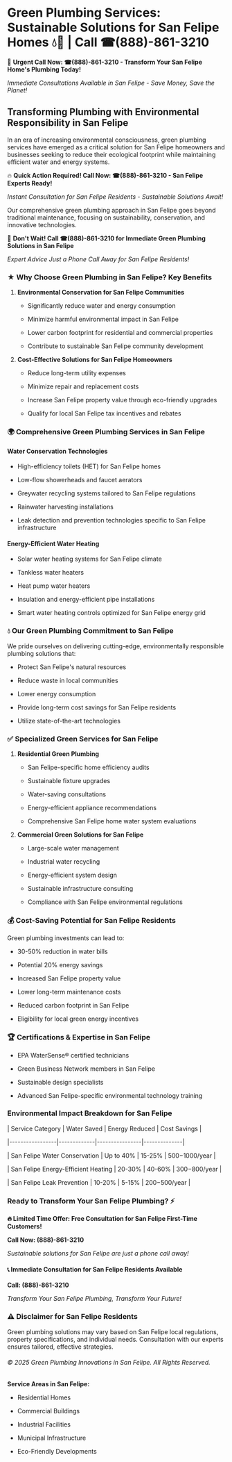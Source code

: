 # Green Plumbing Services: Sustainable Solutions for San Felipe Homes 💧🌿 | Call ☎(888)-861-3210

🚨 **Urgent Call Now: ☎(888)-861-3210 - Transform Your San Felipe Home's Plumbing Today!**
*Immediate Consultations Available in San Felipe - Save Money, Save the Planet!*

## Transforming Plumbing with Environmental Responsibility in San Felipe

In an era of increasing environmental consciousness, green plumbing services have emerged as a critical solution for San Felipe homeowners and businesses seeking to reduce their ecological footprint while maintaining efficient water and energy systems. 

🔥 **Quick Action Required! Call Now: ☎(888)-861-3210 - San Felipe Experts Ready!**
*Instant Consultation for San Felipe Residents - Sustainable Solutions Await!*

Our comprehensive green plumbing approach in San Felipe goes beyond traditional maintenance, focusing on sustainability, conservation, and innovative technologies.

🚨 **Don't Wait! Call ☎(888)-861-3210 for Immediate Green Plumbing Solutions in San Felipe**
*Expert Advice Just a Phone Call Away for San Felipe Residents!*

### ★ Why Choose Green Plumbing in San Felipe? Key Benefits

1. **Environmental Conservation for San Felipe Communities** 
   - Significantly reduce water and energy consumption
   - Minimize harmful environmental impact in San Felipe
   - Lower carbon footprint for residential and commercial properties
   - Contribute to sustainable San Felipe community development

2. **Cost-Effective Solutions for San Felipe Homeowners** 
   - Reduce long-term utility expenses
   - Minimize repair and replacement costs
   - Increase San Felipe property value through eco-friendly upgrades
   - Qualify for local San Felipe tax incentives and rebates

### 🌍 Comprehensive Green Plumbing Services in San Felipe

#### Water Conservation Technologies
- High-efficiency toilets (HET) for San Felipe homes
- Low-flow showerheads and faucet aerators
- Greywater recycling systems tailored to San Felipe regulations
- Rainwater harvesting installations
- Leak detection and prevention technologies specific to San Felipe infrastructure

#### Energy-Efficient Water Heating
- Solar water heating systems for San Felipe climate
- Tankless water heaters
- Heat pump water heaters
- Insulation and energy-efficient pipe installations
- Smart water heating controls optimized for San Felipe energy grid

### 💧 Our Green Plumbing Commitment to San Felipe

We pride ourselves on delivering cutting-edge, environmentally responsible plumbing solutions that:
- Protect San Felipe's natural resources
- Reduce waste in local communities
- Lower energy consumption
- Provide long-term cost savings for San Felipe residents
- Utilize state-of-the-art technologies

### ✅ Specialized Green Services for San Felipe

1. **Residential Green Plumbing**
   - San Felipe-specific home efficiency audits
   - Sustainable fixture upgrades
   - Water-saving consultations
   - Energy-efficient appliance recommendations
   - Comprehensive San Felipe home water system evaluations

2. **Commercial Green Solutions for San Felipe**
   - Large-scale water management
   - Industrial water recycling
   - Energy-efficient system design
   - Sustainable infrastructure consulting
   - Compliance with San Felipe environmental regulations

### 💰 Cost-Saving Potential for San Felipe Residents

Green plumbing investments can lead to:
- 30-50% reduction in water bills
- Potential 20% energy savings
- Increased San Felipe property value
- Lower long-term maintenance costs
- Reduced carbon footprint in San Felipe
- Eligibility for local green energy incentives

### 🏆 Certifications & Expertise in San Felipe

- EPA WaterSense® certified technicians
- Green Business Network members in San Felipe
- Sustainable design specialists
- Advanced San Felipe-specific environmental technology training

### Environmental Impact Breakdown for San Felipe

| Service Category | Water Saved | Energy Reduced | Cost Savings |
|-----------------|-------------|----------------|--------------|
| San Felipe Water Conservation | Up to 40% | 15-25% | $500-$1000/year |
| San Felipe Energy-Efficient Heating | 20-30% | 40-60% | $300-$800/year |
| San Felipe Leak Prevention | 10-20% | 5-15% | $200-$500/year |

### Ready to Transform Your San Felipe Plumbing? ⚡

**🔥 Limited Time Offer: Free Consultation for San Felipe First-Time Customers!**

**Call Now: (888)-861-3210**
*Sustainable solutions for San Felipe are just a phone call away!*

#### 📞 Immediate Consultation for San Felipe Residents Available

**Call: (888)-861-3210**
*Transform Your San Felipe Plumbing, Transform Your Future!*

### ⚠️ Disclaimer for San Felipe Residents

Green plumbing solutions may vary based on San Felipe local regulations, property specifications, and individual needs. Consultation with our experts ensures tailored, effective strategies.

###### © 2025 Green Plumbing Innovations in San Felipe. All Rights Reserved.

**Service Areas in San Felipe:** 
- Residential Homes
- Commercial Buildings
- Industrial Facilities
- Municipal Infrastructure
- Eco-Friendly Developments